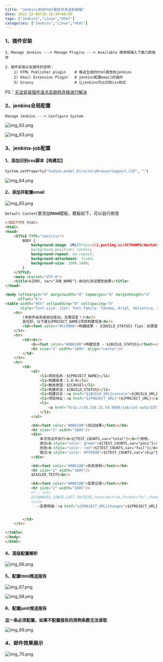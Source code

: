 ```yaml
---
title: "Jenkins添加html报告并发送到邮箱"
date: 2022-12-06T16:18:30+08:00
tags: ["Jenkins","Linux","Html"]
categories: ["Jenkins","Linux","Html"]
---
```


### 1、插件安装

```text
1、Manage Jenkins ---> Manage Plugins ---> Available 搜索框输入下面几款插件

2、插件安装以及插件的说明：
    1) HTML Publisher plugin    # 推送生成的html报告到jenkins
    2) Email Extension Plugin   # jenkins配置email的插件
    3) Groovy                   # 让jenkins可以识别css样式
```

PS：[无法安装插件请点击跳转连接进行解决](https://cywhat.cn/Jenkins%E6%8F%92%E4%BB%B6%E6%97%A0%E6%B3%95%E5%AE%89%E8%A3%85%E8%A7%A3%E5%86%B3/)

### 2、jenkins全局配置

```text
Manage Jenkins ---> Configure System 
```

![img_62.png](/img/img62.png)

![img_63.png](/img/img63.png)

### 3、jenkins-job配置

#### 1、添加识别css脚本【构建后】

```bash
System.setProperty("hudson.model.DirectoryBrowserSupport.CSP", "")
```

![img_64.png](/img/img64.png)

#### 2、添加并配置email

![img_65.png](/img/img65.png)

``Default Content``里添加**html**模板，模板如下，可以自行修改

```html
<!DOCTYPE html>
<html>
<head>
    <STYLE TYPE="text/css">
        BODY {
            background-image: URL(https://i.postimg.cc/GtTbW0P6/Wechat-IMG134.jpg);
            background-position: center;
            background-repeat: no-repeat;
            background-attachment: fixed;
            background-size: 100% 100%;
        }
    </STYLE>
    <meta charset="UTF-8">
    <title>${ENV, var="JOB_NAME"}-自动化测试报告结果</title>
</head>

<body leftmargin="8" marginwidth="0" topmargin="8" marginheight="4"
      offset="0">
<table width="95%" cellpadding="0" cellspacing="0"
       style="font-size: 11pt; font-family: Tahoma, Arial, Helvetica, sans-serif">
    <tr>
        (本邮件由系统自动发出，无需回复！)<br/>
        各位好，以下是${PROJECT_NAME}项目构建信息<br/>
        <td><font color="#CC0000">构建结果 - ${BUILD_STATUS} Tips：如需查看报告需要连接VPN查看噢</font></td>
    </tr>
    <tr>
        <td><br/>
            <b><font color="#0B610B">构建信息 - ${BUILD_STATUS}</font></b>
            <hr size="2" width="100%" align="center"/>
        </td>
    </tr>
    <tr>
        <td>
            <ul>
                <li>项目名称：${PROJECT_NAME}</li>
                <li>构建版本：1.0.0</li>
                <li>触发原因：${CAUSE}</li>
                <li>构建状态：${BUILD_STATUS}</li>
                <li>构建日志：<a href="${BUILD_URL}console">${BUILD_URL}console</a></li>
                <li>项目地址：<a href="${PROJECT_URL}">${PROJECT_URL}</a></li>
                <li>
                    <a href="http://10.150.31.54:9898/job/iot-auto/IOT_e68ea5_e58fa3_e887aa_e58aa8_e58c96_e6b58b_e8af95_e68aa5_e5918a/">查看测试报告</a>
                </li>
            </ul>

            <h4><font color="#0B610B">测试结果</font></h4>
            <hr size="2" width="100%"/>
            <div>
                本次测试共执行<b>${TEST_COUNTS,var="total"}</b>个用例，
                成功<b style="color: green">${TEST_COUNTS,var="pass"}</b>个，
                失败<b style="color: red">${TEST_COUNTS,var="fail"}</b>个，
                跳过<b style="color: #FFEB3B">${TEST_COUNTS,var="skip"}</b>个。
            </div>

            <h4><font color="#0B610B">失败用例</font></h4>
            <hr size="2" width="100%"/>
            $FAILED_TESTS<br/>

            <h4><font color="#0B610B">变更记录</font></h4>
            <hr size="2" width="100%"/>
            <!-- <ul>
            ${CHANGES_SINCE_LAST_SUCCESS,reverse=true,format="%c",changestFormat="%d[%a]%m"}  
            </ul>
             -->变更明细：<a href="${PROJECT_URL}changes">${PROJECT_URL}changes</a><br/>


        </td>
    </tr>

</table>
</body>
</html>

```

#### 4、高级配置解析

![img_66.png](/img/img66.png)

#### 5、配置html推送报告

![img_67.png](/img/img67.png)

![img_68.png](/img/img68.png)

#### 6、配置junit推送报告

**这一条必须配置，如果不配置报告的用例条数无法读取**

![img_69.png](/img/img69.png)

### 4、邮件效果展示

![img_70.png](/img/img70.png)
















